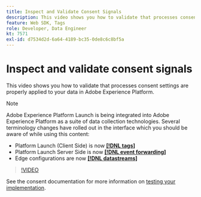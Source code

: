 ```yaml
---
title: Inspect and Validate Consent Signals
description: This video shows you how to validate that processes consent settings are properly applied to your data in Adobe Experience Platform.
feature: Web SDK, Tags
role: Developer, Data Engineer
kt: 7571
exl-id: d7534d2d-6a64-4189-bc35-0de8c6c8bf5a
---
```

# Inspect and validate consent signals

This video shows you how to validate that processes consent settings are properly applied to your data in Adobe Experience Platform.


>[!NOTE]
>
>Adobe Experience Platform Launch is being integrated into Adobe Experience Platform as a suite of data collection technologies. Several terminology changes have rolled out in the interface which you should be aware of while using this content:
>
> * Platform Launch (Client Side) is now **[[!DNL tags]](https://experienceleague.adobe.com/docs/experience-platform/tags/home.html)** 
> * Platform Launch Server Side is now **[[!DNL event forwarding]](https://experienceleague.adobe.com/docs/experience-platform/tags/event-forwarding/overview.html)** 
> * Edge configurations  are now **[[!DNL datastreams]](https://experienceleague.adobe.com/docs/experience-platform/edge/fundamentals/datastreams.html)**

>[!VIDEO](https://video.tv.adobe.com/v/332696/?quality=12&learn=on)

See the consent documentation for more information on [testing your implementation](https://experienceleague.adobe.com/docs/experience-platform/landing/governance-privacy-security/consent/adobe/overview.html?lang=en#test-implementation).
